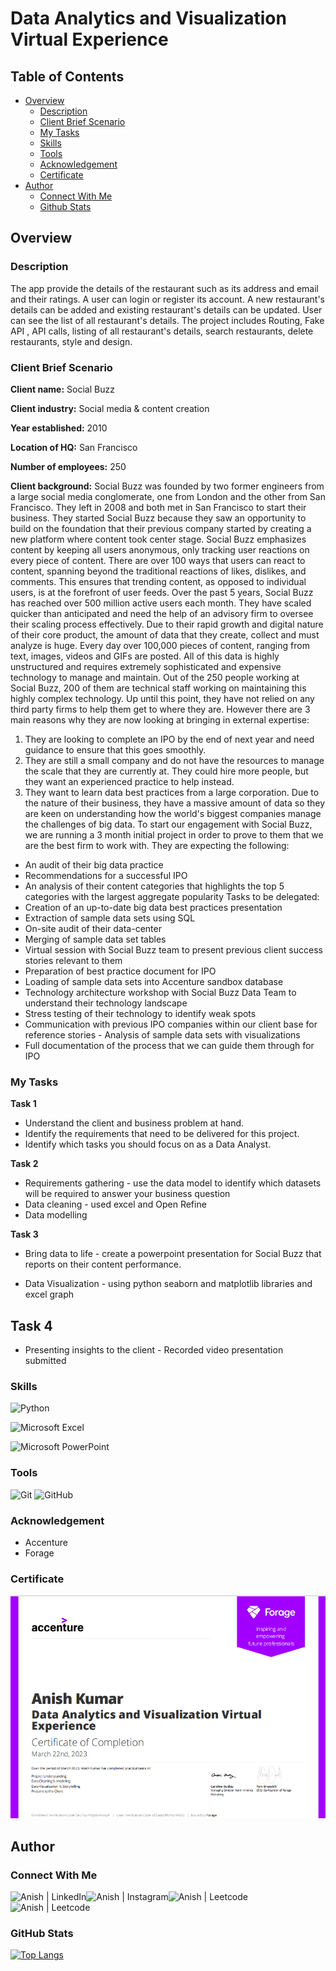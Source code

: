 # Data Analytics and Visualization Virtual Experience

## Table of Contents

- [Overview](#overview)
  - [Description](#description)
  - [Client Brief Scenario](#client-brief-scenario)
  - [My Tasks](#my-tasks)
  - [Skills](#skills)
  - [Tools](#tools)
  - [Acknowledgement](#acknowledgement)
  - [Certificate](#certificate)
- [Author](#author)
  - [Connect With Me](#connect-with-me)
  - [Github Stats](#github-stats)

## Overview

### Description

The app provide the details of the restaurant such as its address and email and their ratings. A user can login or register its account. A new restaurant's details can be added and existing restaurant's details can be updated. User can see the list of all restaurant's details. The project includes Routing, Fake API , API calls, listing of all restaurant's details, search restaurants, delete restaurants, style and design.

### Client Brief Scenario

**Client name:** Social Buzz

**Client industry:** Social media & content creation

**Year established:** 2010

**Location of HQ:** San Francisco

**Number of employees:** 250

**Client background:**
Social Buzz was founded by two former engineers from a large social media conglomerate, one
from London and the other from San Francisco. They left in 2008 and both met in San
Francisco to start their business. They started Social Buzz because they saw an opportunity to
build on the foundation that their previous company started by creating a new platform where
content took center stage. Social Buzz emphasizes content by keeping all users anonymous,
only tracking user reactions on every piece of content. There are over 100 ways that users can
react to content, spanning beyond the traditional reactions of likes, dislikes, and comments.
This ensures that trending content, as opposed to individual users, is at the forefront of user
feeds.
Over the past 5 years, Social Buzz has reached over 500 million active users each month.
They have scaled quicker than anticipated and need the help of an advisory firm to oversee
their scaling process effectively.
Due to their rapid growth and digital nature of their core product, the amount of data that they
create, collect and must analyze is huge. Every day over 100,000 pieces of content, ranging
from text, images, videos and GIFs are posted. All of this data is highly unstructured and
requires extremely sophisticated and expensive technology to manage and maintain. Out of the
250 people working at Social Buzz, 200 of them are technical staff working on maintaining this
highly complex technology.
Up until this point, they have not relied on any third party firms to help them get to where
they are. However there are 3 main reasons why they are now looking at bringing in external
expertise:

1. They are looking to complete an IPO by the end of next year and need guidance to
   ensure that this goes smoothly.
2. They are still a small company and do not have the resources to manage the scale that
   they are currently at. They could hire more people, but they want an experienced
   practice to help instead.
3. They want to learn data best practices from a large corporation. Due to the nature of
   their business, they have a massive amount of data so they are keen on
   understanding how the world's biggest companies manage the challenges of big
   data.
   To start our engagement with Social Buzz, we are running a 3 month initial project in order
   to prove to them that we are the best firm to work with. They are expecting the following:

- An audit of their big data practice
- Recommendations for a successful IPO
- An analysis of their content categories that highlights the top 5 categories with the
  largest aggregate popularity
  Tasks to be delegated:
- Creation of an up-to-date big data best practices presentation
- Extraction of sample data sets using SQL
- On-site audit of their data-center
- Merging of sample data set tables
- Virtual session with Social Buzz team to present previous client success stories relevant
  to them
- Preparation of best practice document for IPO
- Loading of sample data sets into Accenture sandbox database
- Technology architecture workshop with Social Buzz Data Team to understand their
  technology landscape
- Stress testing of their technology to identify weak spots
- Communication with previous IPO companies within our client base for reference stories -
  Analysis of sample data sets with visualizations
- Full documentation of the process that we can guide them through for IPO

### My Tasks

**Task 1**

- Understand the client and business problem at hand.
- Identify the requirements that need to be delivered for this project.
- Identify which tasks you should focus on as a Data Analyst.

**Task 2**

- Requirements gathering - use the data model to identify which datasets will be required to answer your business question
- Data cleaning - used excel and Open Refine
- Data modelling

**Task 3**

- Bring data to life - create a powerpoint presentation for Social Buzz that reports on their content performance.

- Data Visualization - using python seaborn and matplotlib libraries and excel graph

## **Task 4**

- Presenting insights to the client - Recorded video presentation submitted
  </br>

### Skills

![Python](https://img.shields.io/badge/python-3670A0?style=for-the-badge&logo=python&logoColor=ffdd54)

![Microsoft Excel](https://img.shields.io/badge/Microsoft_Excel-217346?style=for-the-badge&logo=microsoft-excel&logoColor=white)

![Microsoft PowerPoint](https://img.shields.io/badge/Microsoft_PowerPoint-B7472A?style=for-the-badge&logo=microsoft-powerpoint&logoColor=white)

### Tools

![Git](https://img.shields.io/badge/git-%23F05033.svg?style=for-the-badge&logo=git&logoColor=white)
![GitHub](https://img.shields.io/badge/github-%23121011.svg?style=for-the-badge&logo=github&logoColor=white)

### Acknowledgement

- Accenture
- Forage

### Certificate

![Certificate](./certificate_image.png)

## Author

### Connect With Me

<a href="https://www.linkedin.com/in/anish-kumar-mohanty-68a019216/"><img align="left" src="https://img.shields.io/badge/LinkedIn-0077B5?style=for-the-badge&logo=linkedin&logoColor=white" alt="Anish | LinkedIn"/></a>
<a href="https://www.instagram.com/in/anish.mohanty_/"><img align="left" src="https://img.shields.io/badge/Instagram-E4405F?style=for-the-badge&logo=instagram&logoColor=white" alt="Anish | Instagram"/></a>
<a href="https://leetcode.com/anish101/"><img align="left" src="https://img.shields.io/badge/LeetCode-000000?style=for-the-badge&logo=LeetCode&logoColor=#d16c06labelColor=black&color=%23ffa116&label=Solved&query=solvedOverTotal&url=https%3A%2F%2Fleetcode-badge.vercel.app%2Fapi%2Fusers%2Fanish101&logo=leetcode&logoColor=yellow" alt="Anish | Leetcode"/></a>
<a href="https://www.hackerrank.com/anishmohanty101"><img align="left" src="https://img.shields.io/badge/-Hackerrank-2EC866?style=for-the-badge&logo=HackerRank&logoColor=white" alt="Anish | Leetcode"/></a>
</br>
</br>

### GitHub Stats

[![Top Langs](https://github-readme-stats.vercel.app/api/top-langs/?username=Anish010)](https://github.com/anish101)
